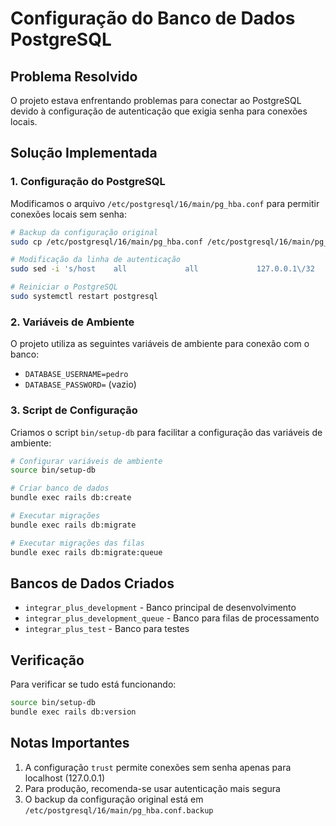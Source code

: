 # Configuração do Banco de Dados PostgreSQL

## Problema Resolvido

O projeto estava enfrentando problemas para conectar ao PostgreSQL devido à configuração de autenticação que exigia senha para conexões locais.

## Solução Implementada

### 1. Configuração do PostgreSQL

Modificamos o arquivo `/etc/postgresql/16/main/pg_hba.conf` para permitir conexões locais sem senha:

```bash
# Backup da configuração original
sudo cp /etc/postgresql/16/main/pg_hba.conf /etc/postgresql/16/main/pg_hba.conf.backup

# Modificação da linha de autenticação
sudo sed -i 's/host    all             all             127.0.0.1\/32            scram-sha-256/host    all             all             127.0.0.1\/32            trust/' /etc/postgresql/16/main/pg_hba.conf

# Reiniciar o PostgreSQL
sudo systemctl restart postgresql
```

### 2. Variáveis de Ambiente

O projeto utiliza as seguintes variáveis de ambiente para conexão com o banco:

- `DATABASE_USERNAME=pedro`
- `DATABASE_PASSWORD=` (vazio)

### 3. Script de Configuração

Criamos o script `bin/setup-db` para facilitar a configuração das variáveis de ambiente:

```bash
# Configurar variáveis de ambiente
source bin/setup-db

# Criar banco de dados
bundle exec rails db:create

# Executar migrações
bundle exec rails db:migrate

# Executar migrações das filas
bundle exec rails db:migrate:queue
```

## Bancos de Dados Criados

- `integrar_plus_development` - Banco principal de desenvolvimento
- `integrar_plus_development_queue` - Banco para filas de processamento
- `integrar_plus_test` - Banco para testes

## Verificação

Para verificar se tudo está funcionando:

```bash
source bin/setup-db
bundle exec rails db:version
```

## Notas Importantes

1. A configuração `trust` permite conexões sem senha apenas para localhost (127.0.0.1)
2. Para produção, recomenda-se usar autenticação mais segura
3. O backup da configuração original está em `/etc/postgresql/16/main/pg_hba.conf.backup`
